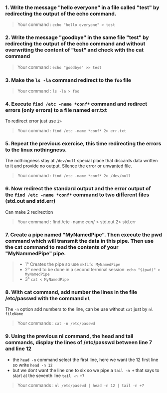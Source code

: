 ### 1. Write the message "hello everyone" in a file called "test" by redirecting the output of the echo command.
  
 > Your command : `echo "hello everyone" > test`
 
### 2. Write the message "goodbye" in the same file "test" by redirecting the output of the echo command and without overwriting the content of "test" and check with the cat command
    
> Your command : `echo "goodbye" >> test`
    
### 3. Make the `ls -la` command redirect to the `foo` file
    
> Your command : `ls -la > foo`
    
### 4. Execute `find /etc -name *conf*` command and redirect errors (only errors) to a file named err.txt
To redirect error just use `2>`

 > Your command :  `find /etc -name *conf* 2> err.txt`
    
### 5. Repeat the previous exercise, this time redirecting the errors to the linux nothingness.
The nothingness stay at `/dev/null` special place that discards data written to it and provide no output. Silence the error or unwanted file.

 > Your command : `find /etc -name *conf* 2> /dev/null`
    
### 6. Now redirect the standard output and the error output of the `find /etc -name *conf*` command to two different files (std.out and std.err)
Can make 2 redirection 

 > Your command : find /etc -name *conf* > std.out 2> std.err


### 7. Create a pipe named "MyNamedPipe". Then execute the pwd command which will transmit the data in this pipe. Then use the cat command to read the contents of your "MyNammedPipe" pipe.

>- 1°  Creates the pipe so use `mkfifo MyNamedPipe`
>- 2° need to be done in a second terminal session: `echo "$(pwd)" > MyNamedPipe`
>- 3° `cat < MyNamedPipe`

    
### 8. With cat command, add number the lines in the file /etc/passwd with the command `nl`
The `-n` option add numbers to the line, can be use without `cat` just by `nl fileName`
  > Your commands : `cat -n /etc/passwd`
    
### 9. Using the previous nl command, the head and tail commands, display the lines of /etc/passwd between line 7 and line 12
- the `head -n` command select the first line, here we want the 12 first line so write  `head -n 12`
- but we dont want the line one to six so we pipe a `tail -n +` that says to start at the seventh line `tail -n +7`
   
 > Your commands : `nl /etc/passwd | head -n 12 | tail -n +7`
